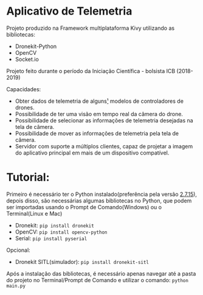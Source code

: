# Aplicativo de Telemetria

Projeto produzido na Framework multiplataforma Kivy utilizando as bibliotecas:
- Dronekit-Python
- OpenCV
- Socket.io

Projeto feito durante o período da Iniciação Científica - bolsista ICB (2018-2019)

Capacidades:
- Obter dados de telemetria de alguns[¹](http://ardupilot.org/copter/docs/common-autopilots.html) modelos de controladores de drones.
- Possibilidade de ter uma visão em tempo real da câmera do drone.
- Possibilidade de selecionar as informações de telemetria desejadas na tela de câmera.
- Possibilidade de mover as informações de telemetria pela tela de câmera.
- Servidor com suporte a múltiplos clientes, capaz de projetar a imagem do aplicativo principal em mais de um dispositivo compatível.

# Tutorial:

Primeiro é necessário ter o Python instalado(preferência pela versão [2.7.15](https://www.python.org/downloads/release/python-2715/)), depois disso, são necessárias algumas bibliotecas no Python, que podem ser importadas usando o Prompt de Comando(Windows) ou o Terminal(Linux e Mac)
* Dronekit: `pip install dronekit`
* OpenCV: `pip install opencv-python`
* Serial: `pip install pyserial`

Opcional:
* Dronekit SITL(simulador): `pip install dronekit-sitl`

Após a instalação das bibliotecas, é necessário apenas navegar até a pasta do projeto no Terminal/Prompt de Comando e utilizar o comando:
`python main.py`
